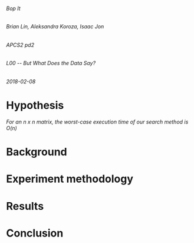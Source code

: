 ###### Bop It 
###### Brian Lin, Aleksandra Koroza, Isaac Jon  
###### APCS2 pd2
###### L00 -- But What Does the Data Say?
###### 2018-02-08

# Hypothesis
*For an n x n matrix, the worst-case execution time of our search method is O(n)*

# Background 


# Experiment methodology


# Results


# Conclusion

